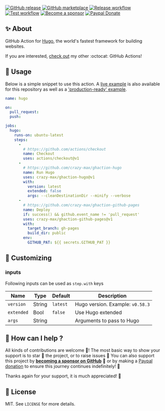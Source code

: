 [![GitHub release](https://img.shields.io/github/release/crazy-max/ghaction-hugo.svg?style=flat-square)](https://github.com/crazy-max/ghaction-hugo/releases/latest)
[![GitHub marketplace](https://img.shields.io/badge/marketplace-hugo--github--action-blue?logo=github&style=flat-square)](https://github.com/marketplace/actions/hugo-github-action)
[![Release workflow](https://github.com/crazy-max/ghaction-hugo/workflows/release/badge.svg)](https://github.com/crazy-max/ghaction-hugo/actions?workflow=release)
[![Test workflow](https://github.com/crazy-max/ghaction-hugo/workflows/test/badge.svg)](https://github.com/crazy-max/ghaction-hugo/actions?workflow=test)
[![Become a sponsor](https://img.shields.io/badge/sponsor-crazy--max-181717.svg?logo=github&style=flat-square)](https://github.com/sponsors/crazy-max)
[![Paypal Donate](https://img.shields.io/badge/donate-paypal-00457c.svg?logo=paypal&style=flat-square)](https://www.paypal.me/crazyws)

## ✨ About

GitHub Action for [Hugo](https://gohugo.io/), the world's fastest framework for building websites.

If you are interested, [check out](https://git.io/Je09Y) my other :octocat: GitHub Actions!

## 🚀 Usage

Below is a simple snippet to use this action. A [live example](https://github.com/crazy-max/ghaction-hugo/actions) is also available for this repository as well as a ['production-ready' example](https://github.com/crazy-max/crazymax.dev).

```yaml
name: hugo

on:
  pull_request:
  push:

jobs:
  hugo:
    runs-on: ubuntu-latest
    steps:
      -
        # https://github.com/actions/checkout
        name: Checkout
        uses: actions/checkout@v1
      -
        # https://github.com/crazy-max/ghaction-hugo
        name: Run Hugo
        uses: crazy-max/ghaction-hugo@v1
        with:
          version: latest
          extended: false
          args: --cleanDestinationDir --minify --verbose
      -
        # https://github.com/crazy-max/ghaction-github-pages
        name: Deploy
        if: success() && github.event_name != 'pull_request'
        uses: crazy-max/ghaction-github-pages@v1
        with:
          target_branch: gh-pages
          build_dir: public
        env:
          GITHUB_PAT: ${{ secrets.GITHUB_PAT }}
```

## 💅 Customizing

### inputs

Following inputs can be used as `step.with` keys

| Name          | Type    | Default   | Description                      |
|---------------|---------|-----------|----------------------------------|
| `version`     | String  | `latest`  | Hugo version. Example: `v0.58.3` |
| `extended`    | Bool    | `false`   | Use Hugo extended                |
| `args`        | String  |           | Arguments to pass to Hugo        |

## 🤝 How can I help ?

All kinds of contributions are welcome :raised_hands:! The most basic way to show your support is to star :star2: the project, or to raise issues :speech_balloon: You can also support this project by [**becoming a sponsor on GitHub**](https://github.com/sponsors/crazy-max) :clap: or by making a [Paypal donation](https://www.paypal.me/crazyws) to ensure this journey continues indefinitely! :rocket:

Thanks again for your support, it is much appreciated! :pray:

## 📝 License

MIT. See `LICENSE` for more details.
